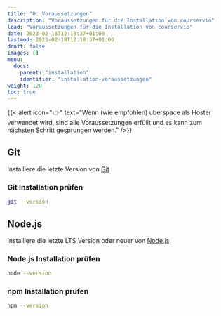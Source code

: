 ```yaml
---
title: "0. Voraussetzungen"
description: "Voraussetzungen für die Installation von courservio"
lead: "Voraussetzungen für die Installation von courservio"
date: 2023-02-18T12:18:37+01:00
lastmod: 2023-02-18T12:18:37+01:00
draft: false
images: []
menu:
  docs:
    parent: "installation"
    identifier: "installation-voraussetzungen"
weight: 120
toc: true
---
```


{{< alert icon="👉" text="Wenn (wie empfohlen) uberspace als Hoster verwendet wird, sind alle Voraussetzungen erfüllt und es kann zum nächsten Schritt gesprungen werden." />}}

## Git

Installiere die letzte Version von [Git](https://git-scm.com/)

### Git Installation prüfen

```bash
git --version
```

## Node.js

Installiere die letzte LTS Version oder neuer von [Node.js](https://nodejs.org/)

### Node.js Installation prüfen

```bash
node --version
```

### npm Installation prüfen

```bash
npm --version
```
